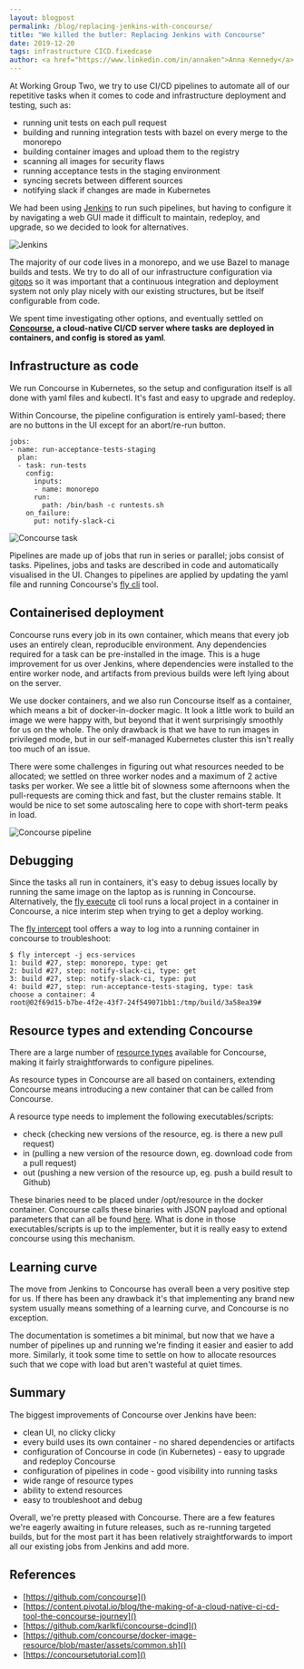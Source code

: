 ```yaml
---
layout: blogpost
permalink: /blog/replacing-jenkins-with-concourse/
title: "We killed the butler: Replacing Jenkins with Concourse"
date: 2019-12-20
tags: infrastructure CICD.fixedcase
author: <a href="https://www.linkedin.com/in/annaken">Anna Kennedy</a> and <a href="https://www.linkedin.com/in/hihrig/">Holger Ihrig</a>
---
```


At Working Group Two, we try to use CI/CD pipelines to automate all of our repetitive tasks when it comes to code and infrastructure deployment and testing, such as:

* running unit tests on each pull request
* building and running integration tests with bazel on every merge to the monorepo
* building container images and upload them to the registry
* scanning all images for security flaws
* running acceptance tests in the staging environment
* syncing secrets between different sources
* notifying slack if changes are made in Kubernetes

We had been using [Jenkins](https://jenkins.io/) to run such pipelines, but having to configure it by navigating a web GUI made it difficult to maintain, redeploy, and upgrade, so we decided to look for alternatives.

![Jenkins](/img/blog/jenkins-to-concourse/jenkins.png)

The majority of our code lives in a monorepo, and we use Bazel to manage builds and tests.
We try to do all of our infrastructure configuration via [gitops](https://www.gitops.tech/) so it was important that a continuous integration and deployment system not only play nicely with our existing structures, but be itself configurable from code.

We spent time investigating other options, and eventually settled on **[Concourse](https://concourse-ci.org/), a cloud-native CI/CD server where tasks are deployed in containers, and config is stored as yaml**.


## Infrastructure as code

We run Concourse in Kubernetes, so the setup and configuration itself is all done with yaml files and kubectl. It's fast and easy to upgrade and redeploy.

Within Concourse, the pipeline configuration is entirely yaml-based; there are no buttons in the UI except for an abort/re-run button.

```
jobs:
- name: run-acceptance-tests-staging
  plan:
  - task: run-tests
    config:
      inputs:
      - name: monorepo
      run:
        path: /bin/bash -c runtests.sh
    on_failure:
      put: notify-slack-ci
```

![Concourse task](/img/blog/jenkins-to-concourse/concourse_task.png)

Pipelines are made up of jobs that run in series or parallel; jobs consist of tasks.
Pipelines, jobs and tasks are described in code and automatically visualised in the UI.
Changes to pipelines are applied by updating the yaml file and running Concourse's [fly cli](https://concourse-ci.org/fly.html) tool.


## Containerised deployment

Concourse runs every job in its own container, which means that every job uses an entirely clean, reproducible environment. Any dependencies required for a task can be pre-installed in the image.
This is a huge improvement for us over Jenkins, where dependencies were installed to the entire worker node, and artifacts from previous builds were left lying about on the server.

We use docker containers, and we also run Concourse itself as a container, which means a bit of docker-in-docker magic.
It look a little work to build an image we were happy with, but beyond that it went surprisingly smoothly for us on the whole.
The only drawback is that we have to run images in privileged mode, but in our self-managed Kubernetes cluster this isn't really too much of an issue.

There were some challenges in figuring out what resources needed to be allocated; we settled on three worker nodes and a maximum of 2 active tasks per worker. We see a little bit of slowness some afternoons when the pull-requests are coming thick and fast, but the cluster remains stable. It would be nice to set some autoscaling here to cope with short-term peaks in load.

![Concourse pipeline](/img/blog/jenkins-to-concourse/concourse_pipeline.png)


## Debugging

Since the tasks all run in containers, it's easy to debug issues locally by running the same image on the laptop as is running in Concourse.
Alternatively, the [fly execute](https://concourse-ci.org/running-tasks.html#fly-execute) cli tool runs a local project in a container in Concourse, a nice interim step when trying to get a deploy working.

The [fly intercept](https://concourse-ci.org/builds.html#fly-intercept) tool offers a way to log into a running container in concourse to troubleshoot:

```
$ fly intercept -j ecs-services
1: build #27, step: monorepo, type: get
2: build #27, step: notify-slack-ci, type: get
3: build #27, step: notify-slack-ci, type: put
4: build #27, step: run-acceptance-tests-staging, type: task
choose a container: 4
root@02f69d15-b7be-4f2e-43f7-24f549071bb1:/tmp/build/3a58ea39#

```

## Resource types and extending Concourse

There are a large number of [resource types](https://github.com/concourse/concourse/wiki/Resource-Types) available for Concourse, making it fairly straightforwards to configure pipelines.

As resource types in Concourse are all based on containers, extending Concourse means introducing a new container that can be called from Concourse.

A resource type needs to implement the following executables/scripts:

* check (checking new versions of the resource, eg. is there a new pull request)
* in (pulling a new version of the resource down, eg. download code from a pull request)
* out (pushing a new version of the resource up, eg. push a build result to Github)

These binaries need to be placed under /opt/resource in the docker container.
Concourse calls these binaries with JSON payload and optional parameters that can all be found [here](https://concourse-ci.org/implementing-resource-types.html).
What is done in those executables/scripts is up to the implementer, but it is really easy to extend concourse using this mechanism.


## Learning curve

The move from Jenkins to Concourse has overall been a very positive step for us. If there has been any drawback it's that implementing any brand new system usually means something of a learning curve, and Concourse is no exception.

The documentation is sometimes a bit minimal, but now that we have a number of pipelines up and running we're finding it easier and easier to add more.
Similarly, it took some time to settle on how to allocate resources such that we cope with load but aren't wasteful at quiet times.


## Summary

The biggest improvements of Concourse over Jenkins have been:

* clean UI, no clicky clicky
* every build uses its own container - no shared dependencies or artifacts
* configuration of Concourse in code (in Kubernetes) - easy to upgrade and redeploy Concourse
* configuration of pipelines in code - good visibility into running tasks
* wide range of resource types
* ability to extend resources
* easy to troubleshoot and debug

Overall, we're pretty pleased with Concourse. There are a few features we're eagerly awaiting in future releases, such as re-running targeted builds, but for the most part it has been relatively straightforwards to import all our existing jobs from Jenkins and add more.


## References

* [https://github.com/concourse]()
* [https://content.pivotal.io/blog/the-making-of-a-cloud-native-ci-cd-tool-the-concourse-journey]()
* [https://github.com/karlkfi/concourse-dcind]()
* [https://github.com/concourse/docker-image-resource/blob/master/assets/common.sh]()
* [https://concoursetutorial.com]()
